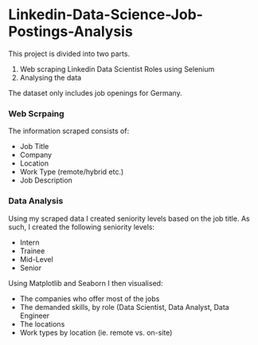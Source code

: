 # Linkedin-Data-Science-Job-Postings-Analysis

This project is divided into two parts.

1. Web scraping Linkedin Data Scientist Roles using Selenium
2. Analysing the data 

The dataset only includes job openings for Germany.

### Web Scrpaing

The information scraped consists of:

* Job Title
* Company
* Location
* Work Type (remote/hybrid etc.)
* Job Description

### Data Analysis

Using my scraped data I created seniority levels based on the job title. As such, I created the following seniority levels:

* Intern
* Trainee
* Mid-Level
* Senior

Using Matplotlib and Seaborn I then visualised:

* The companies who offer most of the jobs
* The demanded skills, by role (Data Scientist, Data Analyst, Data Engineer
* The locations
* Work types by location (ie. remote vs. on-site)
